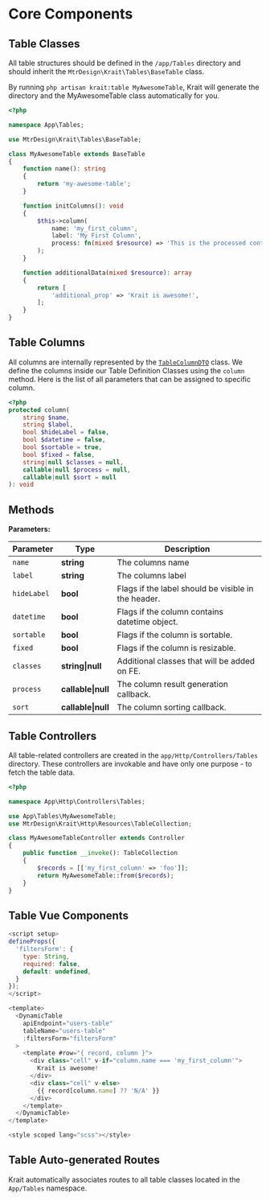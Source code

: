 # Core Components

## Table Classes

All table structures should be defined in the `/app/Tables` directory and should inherit the 
`MtrDesign\Krait\Tables\BaseTable` class.

By running `php artisan krait:table MyAwesomeTable`, Krait will generate the directory and the MyAwesomeTable
class automatically for you.

```php
<?php

namespace App\Tables;

use MtrDesign\Krait\Tables\BaseTable;

class MyAwesomeTable extends BaseTable
{
    function name(): string
    {
        return 'my-awesome-table';
    }

    function initColumns(): void
    {
        $this->column(
            name: 'my_first_column',
            label: 'My First Column',
            process: fn(mixed $resource) => 'This is the processed content!'
        );
    }

    function additionalData(mixed $resource): array
    {
        return [
            'additional_prop' => 'Krait is awesome!',
        ];
    }
}
```

## Table Columns

All columns are internally represented by the [`TableColumnDTO`](https://github.com/mtrdesign/krait/blob/main/krait/src/DTO/TableColumnDTO.php) class. We define the columns
inside our Table Definition Classes using the `column` method. Here is the list of all parameters that can be assigned to specific column.


```php
<?php
protected column(
    string $name,
    string $label,
    bool $hideLabel = false,
    bool $datetime = false,
    bool $sortable = true,
    bool $fixed = false,
    string|null $classes = null,
    callable|null $process = null,
    callable|null $sort = null
): void
```

## Methods

**Parameters:**

| Parameter   | Type                   | Description                                         |
|-------------|------------------------|-----------------------------------------------------|
| `name`      | **string**             | The columns name                                    |
| `label`     | **string**             | The columns label                                   |
| `hideLabel` | **bool**               | Flags if the label should be visible in the header. |
| `datetime`  | **bool**               | Flags if the column contains datetime object.       |
| `sortable`  | **bool**               | Flags if the column is sortable.                    |
| `fixed`     | **bool**               | Flags if the column is resizable.                   |
| `classes`   | **string&#124;null**   | Additional classes that will be added on FE.        |
| `process`   | **callable&#124;null** | The column result generation callback.              |
| `sort`      | **callable&#124;null** | The column sorting callback.                        |


## Table Controllers

All table-related controllers are created in the `app/Http/Controllers/Tables` directory.
These controllers are invokable and have only one purpose - to fetch the table data.

```php
<?php

namespace App\Http\Controllers\Tables;

use App\Tables\MyAwesomeTable;
use MtrDesign\Krait\Http\Resources\TableCollection;

class MyAwesomeTableController extends Controller
{
    public function __invoke(): TableCollection
    {
        $records = [['my_first_column' => 'foo']];
        return MyAwesomeTable::from($records);
    }
}
```

## Table Vue Components

```js
<script setup>
defineProps({
  'filtersForm': {
    type: String,
    required: false,
    default: undefined,
  }
});
</script>

<template>
  <DynamicTable
    apiEndpoint="users-table"
    tableName="users-table"
    :filtersForm="filtersForm"
  >
    <template #row="{ record, column }">
      <div class="cell" v-if="column.name === 'my_first_column'">
        Krait is awesome!
      </div>
      <div class="cell" v-else>
        {{ record[column.name] ?? 'N/A' }}
      </div>
    </template>
  </DynamicTable>
</template>

<style scoped lang="scss"></style>
```

## Table Auto-generated Routes
Krait automatically associates routes to all table classes located in the `App/Tables` namespace.
